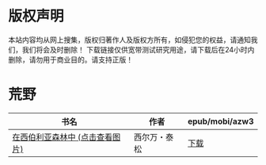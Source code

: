 # 版权声明

本站内容均从网上搜集，版权归著作人及版权方所有，如侵犯您的权益，请通知我们，我们将会及时删除！ 下载链接仅供宽带测试研究用途，请下载后在24小时内删除，请勿用于商业目的。请支持正版！

# 荒野

| 书名 | 作者 | epub/mobi/azw3 |
| --- | --- | --- |
| [在西伯利亚森林中 (点击查看图片)](https://www.dushupai.com/attachment/2024/06/08/f20577b2200a077e.jpg) | 西尔万・泰松 | [下载](https://url89.ctfile.com/f/31084289-1357045729-3f7030?p=8866) |
